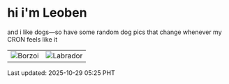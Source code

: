 # hi i'm Leoben

and i like dogs—so have some random dog pics that change whenever my CRON feels like it

|  |  |
|--------|----------|
| ![Borzoi](https://random-dog-vercel.vercel.app/api/random-borzoi?v=1761686719) | ![Labrador](https://random-dog-vercel.vercel.app/api/random-labrador?v=1761686719) |

Last updated: 2025-10-29 05:25 PHT

